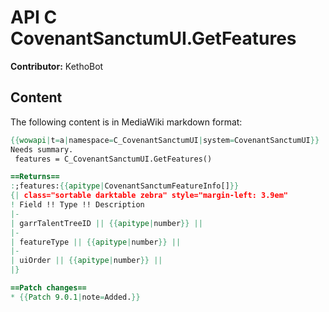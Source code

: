# API C CovenantSanctumUI.GetFeatures

**Contributor:** KethoBot

## Content

The following content is in MediaWiki markdown format:

```mediawiki
{{wowapi|t=a|namespace=C_CovenantSanctumUI|system=CovenantSanctumUI}}
Needs summary.
 features = C_CovenantSanctumUI.GetFeatures()

==Returns==
:;features:{{apitype|CovenantSanctumFeatureInfo[]}}
{| class="sortable darktable zebra" style="margin-left: 3.9em"
! Field !! Type !! Description
|-
| garrTalentTreeID || {{apitype|number}} || 
|-
| featureType || {{apitype|number}} || 
|-
| uiOrder || {{apitype|number}} || 
|}

==Patch changes==
* {{Patch 9.0.1|note=Added.}}
```